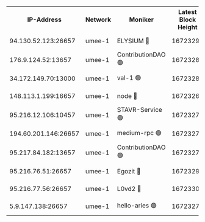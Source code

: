 


<table><tr><th>IP-Address</th><th>Network</th><th>Moniker</th><th>Latest Block Height</th><th>Earliest Block Height</th><th>Catching Up</th><th>Tx Index</th><th>Voting Power</th><th>Scan Time</th></tr><tr><td>94.130.52.123:26657</td><td>umee-1</td><td>ELYSIUM 🔴</td><td>16723296</td><td>3216011</td><td>False</td><td>off</td><td>27407328</td><td>2025-03-20T15:43:00.608693396UTC</td></tr><tr><td>176.9.124.52:13657</td><td>umee-1</td><td>ContributionDAO 🟢</td><td>16723282</td><td>13924595</td><td>False</td><td>on</td><td>0</td><td>2025-03-20T15:41:38.476490131UTC</td></tr><tr><td>34.172.149.70:13000</td><td>umee-1</td><td>val-1 🟢</td><td>16723280</td><td>14743001</td><td>False</td><td>off</td><td>0</td><td>2025-03-20T15:41:25.620448627UTC</td></tr><tr><td>148.113.1.199:16657</td><td>umee-1</td><td>node 🔴</td><td>16723268</td><td>15872248</td><td>False</td><td>off</td><td>1666264</td><td>2025-03-20T15:40:19.511224961UTC</td></tr><tr><td>95.216.12.106:10457</td><td>umee-1</td><td>STAVR-Service 🟢</td><td>16723276</td><td>16306001</td><td>False</td><td>on</td><td>0</td><td>2025-03-20T15:42:41.609905134UTC</td></tr><tr><td>194.60.201.146:26657</td><td>umee-1</td><td>medium-rpc 🟢</td><td>16723270</td><td>16469652</td><td>False</td><td>on</td><td>0</td><td>2025-03-20T15:40:28.037936679UTC</td></tr><tr><td>95.217.84.182:13657</td><td>umee-1</td><td>ContributionDAO 🟢</td><td>16723278</td><td>16609409</td><td>False</td><td>off</td><td>0</td><td>2025-03-20T15:41:18.014197627UTC</td></tr><tr><td>95.216.76.51:26657</td><td>umee-1</td><td>Egozit 🔴</td><td>16723296</td><td>16623296</td><td>False</td><td>off</td><td>38715490</td><td>2025-03-20T15:43:00.367120472UTC</td></tr><tr><td>95.216.77.56:26657</td><td>umee-1</td><td>L0vd2 🔴</td><td>16723302</td><td>16623302</td><td>False</td><td>off</td><td>38610660</td><td>2025-03-20T15:43:32.976926999UTC</td></tr><tr><td>5.9.147.138:26657</td><td>umee-1</td><td>hello-aries 🟢</td><td>16723279</td><td>16722461</td><td>False</td><td>off</td><td>0</td><td>2025-03-20T15:41:22.325691052UTC</td></tr></table>